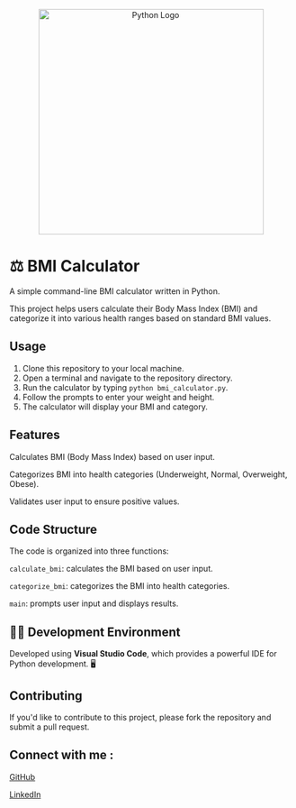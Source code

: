 <p align="center">
  <img src="https://s3.dualstack.us-east-2.amazonaws.com/pythondotorg-assets/media/community/logos/python-logo-only.png" alt="Python Logo" width="400"/>
</p>


# ⚖️ BMI Calculator

A simple command-line BMI calculator written in Python. 

This project helps users calculate their Body Mass Index (BMI) and categorize it into various health ranges based on standard BMI values.

## Usage

1. Clone this repository to your local machine.
2. Open a terminal and navigate to the repository directory.
3. Run the calculator by typing `python bmi_calculator.py`.
4. Follow the prompts to enter your weight and height.
5. The calculator will display your BMI and category.

## Features

Calculates BMI (Body Mass Index) based on user input.

Categorizes BMI into health categories (Underweight, Normal, Overweight, Obese).

Validates user input to ensure positive values.

## Code Structure

The code is organized into three functions:

 `calculate_bmi`: calculates the BMI based on user input.
 
 `categorize_bmi`: categorizes the BMI into health categories.
 
 `main`: prompts user input and displays results.

 ## 🧑‍💻 Development Environment

Developed using **Visual Studio Code**, which provides a powerful IDE for Python development. 🖥️

## Contributing

If you'd like to contribute to this project, please fork the repository and submit a pull request.

## Connect with me :
[GitHub](https://github.com/shadowking06)

[LinkedIn](https://www.linkedin.com/in/ujjwal-pandey-324769166/)

